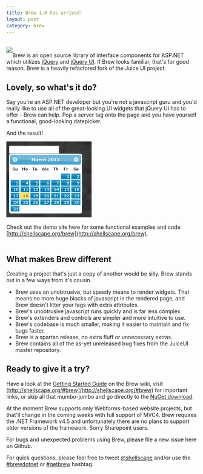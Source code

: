 ```yaml
--- 
title: Brew 1.0 has arrived!
layout: post
category: brew
---
```

<br/>
<img align="left" src="http://shellscape.org/brew/nuget.png" />

Brew is an open source library of interface components for ASP.NET which utilizes [jQuery](http://jquery.com) and [jQuery UI](http://jqueryui.com). If Brew looks familiar, that's for good reason. Brew is a heavily refactored fork of the Juice UI project. 

## Lovely, so what's it do?

Say you're an ASP.NET developer but you're not a javascript guru and you'd really like to use all of the great-looking UI widgets that jQuery UI has to offer - Brew can help. Pop a server tag onto the page and you have yourself a functional, good-looking datepicker. 

<script src="https://gist.github.com/shellscape/5189036.js">
</script>

And the result!

![Datepicker](/images/634992269665709557.png)

Check out the demo site here for some functional examples and code [http://shellscape.org/brew](http://shellscape.org/brew). 
<br/><br/>
## What makes Brew different

Creating a project that's just a copy of another would be silly. Brew stands out in a few ways from it's cousin.

* Brew uses an unobtrusive, but speedy means to render widgets. That means no more huge blocks of javascript in the rendered page, and Brew doesn't litter your tags with extra attributes.
* Brew's unobtrusive javascript runs quickly and is far less complex.
* Brew's extenders and controls are simpler and more intuitive to use. 
* Brew's codebase is much smaller, making it easier to maintain and fix bugs faster.
* Brew is a spartan release, no extra fluff or unnecessary extras.
* Brew contains all of the as-yet unreleased bug fixes from the JuiceUI master repository.

## Ready to give it a try?

Have a look at the [Getting Started Guide](https://github.com/shellscape/brew/wiki) on the Brew wiki, visit [http://shellscape.org/#brew](http://shellscape.org/#brew) for important links, or skip all that mumbo-jumbo and go directly to the [NuGet download](http://nuget.org/packages/brew).

At the moment Brew supports only Webforms-based website projects, but that'll change in the coming weeks with full support of MVC4. Brew requires the .NET Framework v4.5 and unfortunately there are no plans to support older versions of the framework. Sorry Sharepoint users.

For bugs and unexpected problems using Brew, please file a new issue here on Github.

For quick questions, please feel free to tweet [@shellscape](https://twitter.com/shellscape) and/or use the [#brewdotnet](https://twitter.com/search/realtime?q=%23brewdotnet&src=typd) or [#getbrew](https://twitter.com/search/realtime?q=%23getbrew&src=typd) hashtag.
